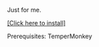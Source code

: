 Just for me.

[\[Click here to install\]](https://github.com/LumaKernel/tm-atcoder-ace-configure/raw/refs/heads/main/dist/atcoder-ace-configure.user.js)

Prerequisites: TemperMonkey

